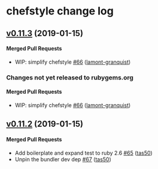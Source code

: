# chefstyle change log

<!-- latest_release 0.11.3 -->
## [v0.11.3](https://github.com/chef/chefstyle/tree/v0.11.3) (2019-01-15)

#### Merged Pull Requests
- WIP: simplify chefstyle [#66](https://github.com/chef/chefstyle/pull/66) ([lamont-granquist](https://github.com/lamont-granquist))
<!-- latest_release -->

<!-- release_rollup since=0.11.2 -->
### Changes not yet released to rubygems.org

#### Merged Pull Requests
- WIP: simplify chefstyle [#66](https://github.com/chef/chefstyle/pull/66) ([lamont-granquist](https://github.com/lamont-granquist)) <!-- 0.11.3 -->
<!-- release_rollup -->

<!-- latest_stable_release -->
## [v0.11.2](https://github.com/chef/chefstyle/tree/v0.11.2) (2019-01-15)

#### Merged Pull Requests
- Add boilerplate and expand test to ruby 2.6 [#65](https://github.com/chef/chefstyle/pull/65) ([tas50](https://github.com/tas50))
- Unpin the bundler dev dep [#67](https://github.com/chef/chefstyle/pull/67) ([tas50](https://github.com/tas50))
<!-- latest_stable_release -->